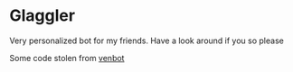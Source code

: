 # Glaggler

Very personalized bot for my friends. Have a look around if you so please

Some code stolen from [venbot](https://codeberg.org/vee/bot)

